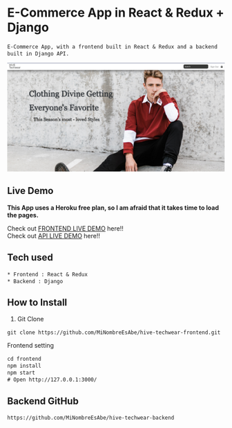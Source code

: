 # E-Commerce App in React & Redux + Django

```
E-Commerce App, with a frontend built in React & Redux and a backend built in Django API.
```

![Capture](https://raw.githubusercontent.com/MiNombreEsAbe/hive-techwear-frontend/main/HIVE.PNG)

## Live Demo

**This App uses a Heroku free plan, so I am afraid that it takes time to load the pages.**

Check out [FRONTEND LIVE DEMO](https://hivetechwearfrontend.herokuapp.com/) here!!
<br />
Check out [API LIVE DEMO](https://hivetechwearbackend.herokuapp.com/) here!!

## Tech used

```
* Frontend : React & Redux
* Backend : Django
```

## How to Install

1. Git Clone

```
git clone https://github.com/MiNombreEsAbe/hive-techwear-frontend.git
```

Frontend setting


```
cd frontend
npm install
npm start
# Open http://127.0.0.1:3000/
```

## Backend GitHub
```
https://github.com/MiNombreEsAbe/hive-techwear-backend
```
